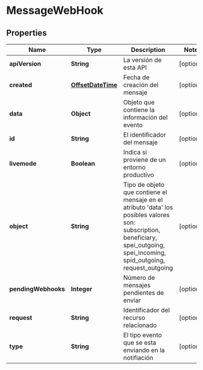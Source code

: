 # MessageWebHook

## Properties
Name | Type | Description | Notes
------------ | ------------- | ------------- | -------------
**apiVersion** | **String** | La versión de esta API |  [optional]
**created** | [**OffsetDateTime**](OffsetDateTime.md) | Fecha de creación del mensaje |  [optional]
**data** | **Object** | Objeto que contiene la información del evento |  [optional]
**id** | **String** | El identificador del mensaje |  [optional]
**livemode** | **Boolean** | Indica si proviene de un entorno productivo |  [optional]
**object** | **String** | Tipo de objeto  que contiene el mensaje en el atributo &#x27;data&#x27; los posibles valores son: subscription, beneficiary, spei_outgoing, spei_incoming, spid_outgoing, request_outgoing  |  [optional]
**pendingWebhooks** | **Integer** | Número de  mensajes pendientes de enviar |  [optional]
**request** | **String** | Identificador del recurso relacionado |  [optional]
**type** | **String** | El tipo evento que se esta enviando en la notifiación |  [optional]
